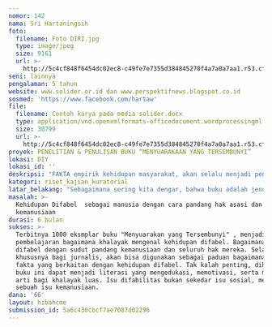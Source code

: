 ```yaml
---
nomor: 142
nama: Sri Hartaningsih
foto:
  filename: Foto DIRI.jpg
  type: image/jpeg
  size: 9161
  url: >-
    http://5c4cf848f6454dc02ec8-c49fe7e7355d384845270f4a7a0a7aa1.r53.cf2.rackcdn.com/80221b04-e419-4fcf-9e1a-3d111e059d61/Foto%20DIRI.jpg
seni: lainnya
pengalaman: 5 tahun
website: www.solider.or.id dan www.perspektifnews.blogspot.co.id
sosmed: 'https://www.facebook.com/hartaw'
file:
  filename: Contoh karya pada media solider.docx
  type: application/vnd.openxmlformats-officedocument.wordprocessingml.document
  size: 30799
  url: >-
    http://5c4cf848f6454dc02ec8-c49fe7e7355d384845270f4a7a0a7aa1.r53.cf2.rackcdn.com/48312fe9-ca74-4627-a3b5-472fb041d134/Contoh%20karya%20pada%20media%20solider.docx
proyek: PENELITIAN & PENULISAN BUKU “MENYUARAKAAN YANG TERSEMBUNYI”
lokasi: DIY
lokasi_id: ''
deskripsi: "FAKTA empirik kehidupan masyarakat, akan selalu menjadi penting dan menarik untuk diketahui khalayak. Dalam kerangka jurnalisme, fakta itu disajikan melalui aneka ragam berita, sesuai stadar teknis dan etis. Dengan demikian, realitas sosial yang dihadirkan, itu setidaknya akan memberi informasi, mendidik, menjadi kontrol sosial, bahkan sekaligus memberi hiburan.\r\n\r\nDi tengah realitas yang beragam, itu terdapat kehidupan masyarakat yang selama ini terkesan seolah disembunyikan dan tidak bisa bersuara. Mereka adalah masyarakat difabel atau orang dengan kemampuan berbeda (differently able people). \r\n\r\nNamun, karena terbelenggu stigma, suara mereka kadang tak terdengar. Eksistensi mereka tersembunyi di tengah sengkarut masalah sosial yang lain. Dalam realitas sosial, ekesistensi mereka tidak diperhitungkan. Kehidupan yang terbatas, memicu kondisi ekonomi mereka yang rentan. Padahal, semestinya difabel dipandang sebagai manusia yang utuh, bukan dilihat dari kondisi fisik atau kondisi mental yang melekat pada diri mereka. Di sanalah peran imperatif dibutuhkan. Maka, melalui penulisan, dalam aneka ragam berita dan laporan, adalah upaya menyajikan dan menyuarakan fakta yang tersembunyi nan jauh dari narasi kehidupan itu. Dengan tulisan, yang dibukukan, realitas kaum difabel “diabadikan” dengan harapan bisa diketahui khalayak. Dengan demikian semangat scripta manent verba volant  (sesuatu yang diomongkan akan hilang dimakan masa, sedangkan yang dituliskan akan abadi) kiranya menjadi keniscayaan untuk hal ini.  \r\n"
kategori: riset_kajian_kuratorial
latar_belakang: "Sebagaimana sering kita dengar, bahwa buku adalah jendela dunia. Sehingga melalui membaca sebuah buku, orang tidak perlu berkeliling dunia untuk bisa mengetahui dunia dengan seluruh ceritanya. Tidak banyak bahkan tidak buku yang bercerita tentang \r\n\r\nDan selama ini tidak banyak orang mengetahui cerita di balik kehidupan orang dengan difabilitas. Bagaimana perjuangan mereka bertahan hidup, bagaimana mereka berjuang menepis stigma dan paradigma, menjadi obyek yang mengatasnamakan kondi difabilitasnya,  bagaimana mereka mencapai derajat atas dirinya sebagai manusia, bagaimana diskriminasi yang m"
masalah: >-
  Kehidupan Difabel  sebagai manusia dengan cara pandang hak asasi dan
  kemanusiaan
durasi: 6 bulan
sukses: >-
  Terbitnya 1000 eksmplar buku "Menyuarakan yang Tersembunyi" , menjadi
  pembelajaran bagaimana khalayak mengenal kehidupan difabel. Bagaimana melihat
  difabel dengan sudut pandang kemanusiaan dan seluruh hak mereka. Selain itu,
  khususnya bagi jurnalis, akan bisa digunakan sebagai paduan bagaimana meliput
  fakta yang berkaitan dengan kehidupan difabel. Tak kalah penting, diharapkan
  buku ini dapat menjadi literasi yang mengedukasi, memotivasi, serta memberi
  arti bagi khalayak luas. Isu difabilitas bukan sekedar isu sosial, melainkan
  sebuah isu kemanusiaan.  
dana: '66'
layout: hibahcme
submission_id: 5a6c430cbcf7ae7087d02296
---
```

